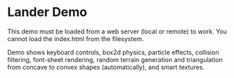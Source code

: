 # Lander Demo

This demo must be loaded from a web server (local or remote) to work. You cannot load the index.html from the
filesystem.

Demo shows keyboard controls, box2d physics, particle effects, collision filtering, font-sheet rendering, random terrain
generation and triangulation from concave to convex shapes (automatically), and smart textures.
